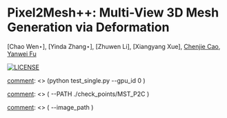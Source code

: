 # Pixel2Mesh++: Multi-View 3D Mesh Generation via Deformation

[Chao Wen⋆],
[Yinda Zhang⋆],
[Zhuwen Li],
[Xiangyang Xue],
[Chenjie Cao](https://github.com/ewrfcas),
[Yanwei Fu](http://yanweifu.github.io/)

[![LICENSE](https://img.shields.io/github/license/ewrfcas/Pixel2MeshPlusPlus-MVDISN)](https://github.com/ewrfcas/Pixel2MeshPlusPlus-MVDISN/blob/main/LICENSE)

[comment]: <> (![teaser]&#40;assets/teaser_new.png&#41;)

[comment]: <> ([arXiv]&#40;https://arxiv.org/abs/2103.15087&#41; | [Project Page]&#40;https://ewrfcas.github.io/MST_inpainting/&#41;)


[comment]: <> (## Overview)

[comment]: <> (![teaser]&#40;assets/overview_new1.png&#41;)

[comment]: <> (We learn an encoder-decoder model, which encodes a Sketch Tensor &#40;ST&#41; space consisted of refined lines and edges.)

[comment]: <> (Then the model recover the masked images by the ST space.)

[comment]: <> (### News)

[comment]: <> (- [x] Release the inference codes.)

[comment]: <> (- [x] Training codes.)

[comment]: <> (**Now, this work has been further improved in [ZITS]&#40;https://github.com/DQiaole/ZITS_inpainting&#41; &#40;CVPR2022&#41;**.)

[comment]: <> ([comment]: <> &#40;- [ ] Release the GUI codes.&#41;)

[comment]: <> (### Preparation)

[comment]: <> (1. Preparing the environment.)

[comment]: <> (2. Download the pretrained masked wireframe detection model [LSM-HAWP]&#40;https://drive.google.com/drive/folders/1yg4Nc20D34sON0Ni_IOezjJCFHXKGWUW?usp=sharing&#41; &#40;retrained from [HAWP CVPR2020]&#40;https://github.com/cherubicXN/hawp&#41;&#41;.)

[comment]: <> (3. Download weights for different requires to the 'check_points' fold.)

[comment]: <> (   [P2M]&#40;https://drive.google.com/drive/folders/1uQAzfYvRIAE-aSpYRJbJo-2vBiwit0TK?usp=sharing&#41; &#40;Man-made Places2&#41;,)

[comment]: <> (   [P2C]&#40;https://drive.google.com/drive/folders/1td0SNBdSdzMdj4Ei_GnMmglFYOgwUcM0?usp=sharing&#41; &#40;Comprehensive Places2&#41;,)

[comment]: <> (   [shanghaitech]&#40;https://drive.google.com/drive/folders/1VsHSRGBpGWjTP-LLZPrtW-DQan3FRnEl?usp=sharing&#41; &#40;[Shanghaitech]&#40;https://github.com/huangkuns/wireframe&#41; with all man-made scenes&#41;.)

[comment]: <> (4. For training, we provide irregular and segmentation masks &#40;[download]&#40;https://drive.google.com/drive/folders/1eU6VaTWGdgCXXWueCXilt6oxHdONgUgf?usp=sharing&#41;&#41; with different masking rates. And you should define the mask file list before the training &#40;flist_example.txt&#41;.)

[comment]: <> (### Training)

[comment]: <> (Since the training code is rewritten, there are some differences compared with the test code.)

[comment]: <> (> 1. Training uses src/models.py while testing uses src/model_inference.py.)

[comment]: <> (>)

[comment]: <> (> 2. Image are valued in -1 to 1 &#40;training&#41; and 0 to 1 &#40;testing&#41;.)

[comment]: <> (>)

[comment]: <> (> 3. Masks are always concated to the inputs.)

[comment]: <> (1. Generating wireframes by lsm-hawp.)

[comment]: <> (```)

[comment]: <> (CUDA_VISIBLE_DEVICES=0 python lsm_hawp_inference.py --ckpt_path <best_lsm_hawp.pth> --input_path <input image path> --output_path <output image path>)

[comment]: <> (```)

[comment]: <> (2. Setting file lists in training_configs/config_MST.yml &#40;example: flist_example.txt&#41;.)

[comment]: <> (3. Train the inpainting model with stage1 and stage2.)

[comment]: <> (```)

[comment]: <> (python train_MST_stage1.py --path <model_name> --config training_configs/config_MST.yml --gpu 0)

[comment]: <> (python train_MST_stage2.py --path <model_name> --config training_configs/config_MST.yml --gpu 0)

[comment]: <> (```)

[comment]: <> (For DDP training with multi-gpus:)

[comment]: <> (```)

[comment]: <> (python -m torch.distributed.launch --nproc_per_node=4 train_MST_stage1.py --path <model_name> --config training_configs/config_MST.yml --gpu 0,1,2,3)

[comment]: <> (python -m torch.distributed.launch --nproc_per_node=4 train_MST_stage2.py --path <model_name> --config training_configs/config_MST.yml --gpu 0,1,2,3)

[comment]: <> (```)

[comment]: <> (### Test for a single image)

[comment]: <> (```)

[comment]: <> (python test_single.py --gpu_id 0 \)

[comment]: <> (                      --PATH ./check_points/MST_P2C \)

[comment]: <> (                      --image_path <your image path> \)

[comment]: <> (                      --mask_path <your mask path &#40;0 means valid and 255 means masked&#41;>)

[comment]: <> (```)

